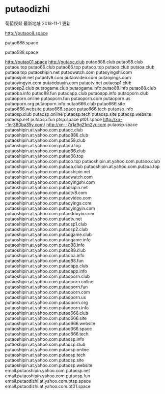 # putaodizhi
葡萄视频 最新地址 2018-11-1 更新

http://putaoo8.space

putao888.space

putao588.space

http://putao01.space
http://putaoc.club
putao888.club
putao58.club
putaou.top
putao66.club
putao66.top
putaoo.top
putaoo.club
putaoa.club
putaoa.top
putaoshipin.net
putaowatch.com
putaoyingshi.com
putaosipin.net
putaotv8.com
putaovideo.com
putaoyings.com
putaoyingyin.com
putaodouyin.com
putaotv.net
putaosp1.club
putaosp2.club
putaogame.club
putaogame.info
putao88.info
putao88.club
putaoba.info
putao88.fun
putaoapp.club
putaoapp.info
putaoporn.club
putaoporn.online
putaoporn.fun
putaoporn.com
putaoporn.us
putaoporn.org
putaoporn.info
putao666.club
putao666.site
putao666.website
putao666.space
putao666.tech
putaosp.info
putaosp.club
putaosp.online
putaosp.tech
putaosp.site
putaosp.website
putaosp.net
putaosp.fun
ptsp.space
pt01.space
http://xn--1nr380ba35y.com/
http://xn--7q1a9g21m2yr.com
putaosp.space
putaoshipin.at.yahoo.com.putaoc.club
putaoshipin.at.yahoo.com.putao888.club
putaoshipin.at.yahoo.com.putao58.club
putaoshipin.at.yahoo.com.putaou.top
putaoshipin.at.yahoo.com.putao66.club
putaoshipin.at.yahoo.com.putao66.top
putaoshipin.at.yahoo.com.putaoo.top
putaoshipin.at.yahoo.com.putaoo.club
putaoshipin.at.yahoo.com.putaoa.club
putaoshipin.at.yahoo.com.putaoa.top
putaoshipin.at.yahoo.com.putaoshipin.net
putaoshipin.at.yahoo.com.putaowatch.com
putaoshipin.at.yahoo.com.putaoyingshi.com
putaoshipin.at.yahoo.com.putaosipin.net
putaoshipin.at.yahoo.com.putaotv8.com
putaoshipin.at.yahoo.com.putaovideo.com
putaoshipin.at.yahoo.com.putaoyings.com
putaoshipin.at.yahoo.com.putaoyingyin.com
putaoshipin.at.yahoo.com.putaodouyin.com
putaoshipin.at.yahoo.com.putaotv.net
putaoshipin.at.yahoo.com.putaosp1.club
putaoshipin.at.yahoo.com.putaosp2.club
putaoshipin.at.yahoo.com.putaogame.club
putaoshipin.at.yahoo.com.putaogame.info
putaoshipin.at.yahoo.com.putao88.info
putaoshipin.at.yahoo.com.putao88.club
putaoshipin.at.yahoo.com.putaoba.info
putaoshipin.at.yahoo.com.putao88.fun
putaoshipin.at.yahoo.com.putaoapp.club
putaoshipin.at.yahoo.com.putaoapp.info
putaoshipin.at.yahoo.com.putaoporn.club
putaoshipin.at.yahoo.com.putaoporn.online
putaoshipin.at.yahoo.com.putaoporn.fun
putaoshipin.at.yahoo.com.putaoporn.com
putaoshipin.at.yahoo.com.putaoporn.us
putaoshipin.at.yahoo.com.putaoporn.org
putaoshipin.at.yahoo.com.putaoporn.info
putaoshipin.at.yahoo.com.putao666.club
putaoshipin.at.yahoo.com.putao666.site
putaoshipin.at.yahoo.com.putao666.website
putaoshipin.at.yahoo.com.putao666.space
putaoshipin.at.yahoo.com.putao666.tech
putaoshipin.at.yahoo.com.putaosp.info
putaoshipin.at.yahoo.com.putaosp.club
putaoshipin.at.yahoo.com.putaosp.online
putaoshipin.at.yahoo.com.putaosp.tech
putaoshipin.at.yahoo.com.putaosp.site
putaoshipin.at.yahoo.com.putaosp.website
email.putaoshipin.yahoo.com.putaosp.net
email.putaoshipin.yahoo.com.putaosp.fun
email.putaodizhi.at.yahoo.com.ptsp.space
email.putaodizhi.at.yahoo.com.pt01.space
